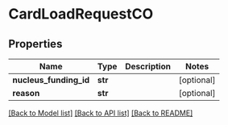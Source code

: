 # CardLoadRequestCO

## Properties
Name | Type | Description | Notes
------------ | ------------- | ------------- | -------------
**nucleus_funding_id** | **str** |  | [optional] 
**reason** | **str** |  | [optional] 

[[Back to Model list]](../README.md#documentation-for-models) [[Back to API list]](../README.md#documentation-for-api-endpoints) [[Back to README]](../README.md)


